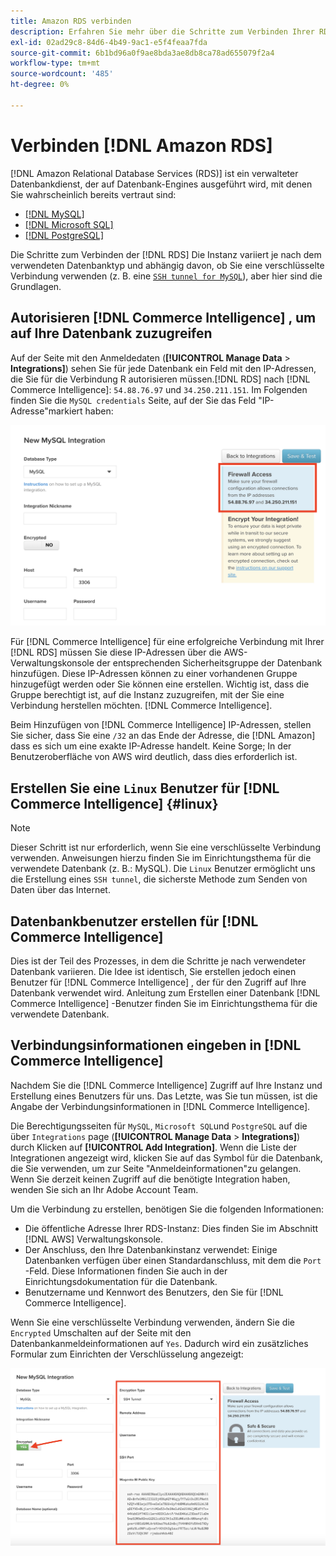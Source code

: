 ```yaml
---
title: Amazon RDS verbinden
description: Erfahren Sie mehr über die Schritte zum Verbinden Ihrer RDS-Instanz.
exl-id: 02ad29c8-84d6-4b49-9ac1-e5f4feaa7fda
source-git-commit: 6b1bd96a0f9ae8bda3ae8db8ca78ad655079f2a4
workflow-type: tm+mt
source-wordcount: '485'
ht-degree: 0%

---
```


# Verbinden [!DNL Amazon RDS]

[!DNL Amazon Relational Database Services (RDS)] ist ein verwalteter Datenbankdienst, der auf Datenbank-Engines ausgeführt wird, mit denen Sie wahrscheinlich bereits vertraut sind:

* [[!DNL MySQL]](../integrations/mysql-via-a-direct-connection.md)
* [[!DNL Microsoft SQL]](../integrations/microsoft-sql-server.md)
* [[!DNL PostgreSQL]](../integrations/postgresql.md)

Die Schritte zum Verbinden der [!DNL RDS] Die Instanz variiert je nach dem verwendeten Datenbanktyp und abhängig davon, ob Sie eine verschlüsselte Verbindung verwenden (z. B. eine [`SSH tunnel for MySQL`](../integrations/mysql-via-ssh-tunnel.md)), aber hier sind die Grundlagen.

## Autorisieren [!DNL Commerce Intelligence] , um auf Ihre Datenbank zuzugreifen

Auf der Seite mit den Anmeldedaten (**[!UICONTROL Manage Data** > **Integrations]**) sehen Sie für jede Datenbank ein Feld mit den IP-Adressen, die Sie für die Verbindung R autorisieren müssen.[!DNL RDS] nach [!DNL Commerce Intelligence]: `54.88.76.97` und `34.250.211.151`. Im Folgenden finden Sie die `MySQL credentials` Seite, auf der Sie das Feld &quot;IP-Adresse&quot;markiert haben:

![](../../../assets/RDS_IP.png)

Für [!DNL Commerce Intelligence] für eine erfolgreiche Verbindung mit Ihrer [!DNL RDS] müssen Sie diese IP-Adressen über die AWS-Verwaltungskonsole der entsprechenden Sicherheitsgruppe der Datenbank hinzufügen. Diese IP-Adressen können zu einer vorhandenen Gruppe hinzugefügt werden oder Sie können eine erstellen. Wichtig ist, dass die Gruppe berechtigt ist, auf die Instanz zuzugreifen, mit der Sie eine Verbindung herstellen möchten. [!DNL Commerce Intelligence].

Beim Hinzufügen von [!DNL Commerce Intelligence] IP-Adressen, stellen Sie sicher, dass Sie eine `/32` an das Ende der Adresse, die [!DNL Amazon] dass es sich um eine exakte IP-Adresse handelt. Keine Sorge; In der Benutzeroberfläche von AWS wird deutlich, dass dies erforderlich ist.

## Erstellen Sie eine `Linux` Benutzer für [!DNL Commerce Intelligence] {#linux}

>[!NOTE]
>
>Dieser Schritt ist nur erforderlich, wenn Sie eine verschlüsselte Verbindung verwenden. Anweisungen hierzu finden Sie im Einrichtungsthema für die verwendete Datenbank (z. B.: MySQL). Die `Linux` Benutzer ermöglicht uns die Erstellung eines `SSH tunnel`, die sicherste Methode zum Senden von Daten über das Internet.

## Datenbankbenutzer erstellen für [!DNL Commerce Intelligence]

Dies ist der Teil des Prozesses, in dem die Schritte je nach verwendeter Datenbank variieren. Die Idee ist identisch, Sie erstellen jedoch einen Benutzer für [!DNL Commerce Intelligence] , der für den Zugriff auf Ihre Datenbank verwendet wird. Anleitung zum Erstellen einer Datenbank [!DNL Commerce Intelligence] -Benutzer finden Sie im Einrichtungsthema für die verwendete Datenbank.

## Verbindungsinformationen eingeben in [!DNL Commerce Intelligence]

Nachdem Sie die [!DNL Commerce Intelligence] Zugriff auf Ihre Instanz und Erstellung eines Benutzers für uns. Das Letzte, was Sie tun müssen, ist die Angabe der Verbindungsinformationen in [!DNL Commerce Intelligence].

Die Berechtigungsseiten für `MySQL`, `Microsoft SQL`und `PostgreSQL` auf die über `Integrations` page (**[!UICONTROL Manage Data** > **Integrations]**) durch Klicken auf **[!UICONTROL Add Integration]**. Wenn die Liste der Integrationen angezeigt wird, klicken Sie auf das Symbol für die Datenbank, die Sie verwenden, um zur Seite &quot;Anmeldeinformationen&quot;zu gelangen. Wenn Sie derzeit keinen Zugriff auf die benötigte Integration haben, wenden Sie sich an Ihr Adobe Account Team.

Um die Verbindung zu erstellen, benötigen Sie die folgenden Informationen:

* Die öffentliche Adresse Ihrer RDS-Instanz: Dies finden Sie im Abschnitt [!DNL AWS] Verwaltungskonsole.
* Der Anschluss, den Ihre Datenbankinstanz verwendet: Einige Datenbanken verfügen über einen Standardanschluss, mit dem die `Port` -Feld. Diese Informationen finden Sie auch in der Einrichtungsdokumentation für die Datenbank.
* Benutzername und Kennwort des Benutzers, den Sie für [!DNL Commerce Intelligence].

Wenn Sie eine verschlüsselte Verbindung verwenden, ändern Sie die `Encrypted` Umschalten auf der Seite mit den Datenbankanmeldeinformationen auf `Yes`. Dadurch wird ein zusätzliches Formular zum Einrichten der Verschlüsselung angezeigt:

![](../../../assets/sql-integration-encrypted-yes.png)


